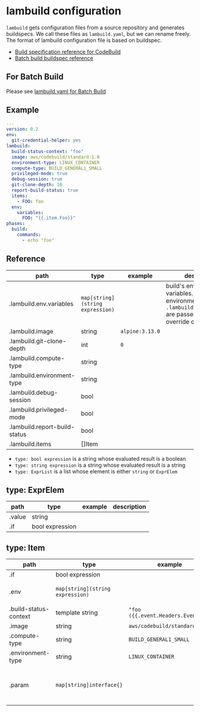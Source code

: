 # lambuild configuration

`lambuild` gets configuration files from a source repository and generates buildspecs.
We call these files as `lambuild.yaml`, but we can rename freely.
The format of lambuild configuration file is based on buildspec.

* [Build specification reference for CodeBuild](https://docs.aws.amazon.com/codebuild/latest/userguide/build-spec-ref.html)
* [Batch build buildspec reference](https://docs.aws.amazon.com/codebuild/latest/userguide/batch-build-buildspec.html)

## For Batch Build

Please see [lambuild.yaml for Batch Build](lambuild-batch-yaml.md)

## Example

```yaml
---
version: 0.2
env:
  git-credential-helper: yes
lambuild:
  build-status-context: "foo"
  image: aws/codebuild/standard:1.0
  environment-type: LINUX_CONTAINER
  compute-type: BUILD_GENERAL1_SMALL
  privileged-mode: true
  debug-session: true
  git-clone-depth: 10
  report-build-status: true
  items:
    - FOO: foo
  env:
    variables:
      FOO: "{{.item.Foo}}"
phases:
  build:
    commands:
      - echo "foo"
```

## Reference

path | type | example | description
--- | --- | --- | ---
.lambuild.env.variables | `map[string](string expression)` | | build's environment variables. The environment variables of `.lambuild.env.variables` are passed by the override option
.lambuild.image | string | `alpine:3.13.0` |
.lambuild.git-clone-depth | int | `0` |
.lambuild.compute-type | string |  |
.lambuild.environment-type | string |  |
.lambuild.debug-session | bool | |
.lambuild.privileged-mode | bool | |
.lambuild.report-build-status | bool | |
.lambuild.items | []Item | |

* `type: bool expression` is a string whose evaluated result is a boolean
* `type: string expression` is a string whose evaluated result is a string
* `type: ExprList` is a list whose element is either `string` or `ExprElem`

## type: ExprElem

path | type | example | description
--- | --- | --- | ---
.value | string | |
.if | bool expression | |

## type: Item

path | type | example | description
--- | --- | --- | ---
.if | bool expression | |
.env | `map[string](string expression)` | | build's environment variables
.build-status-context | template string | `"foo ({{.event.Headers.Event}})"` |
.image | string | `aws/codebuild/standard:5.0` |
.compute-type | string | `BUILD_GENERAL1_SMALL` |
.environment-type | string | `LINUX_CONTAINER` |
.param | `map[string]interface{}` | | a parameter `item` of template and expression
